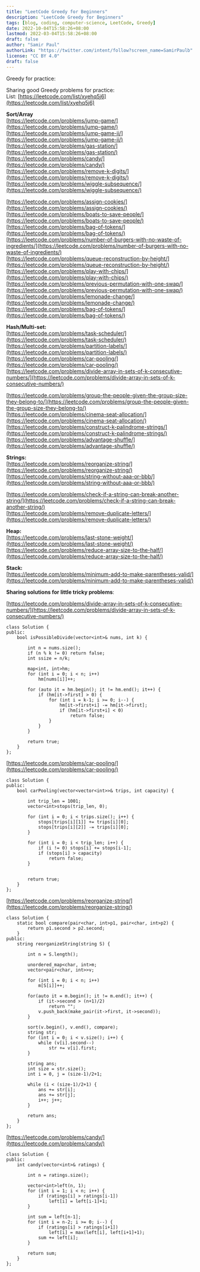 ```yaml
---
title: "LeetCode Greedy for Beginners"
description: "LeetCode Greedy for Beginners"
tags: [blog, coding, computer-science, LeetCode, Greedy]
date: 2022-10-04T15:58:26+08:00
lastmod: 2022-03-04T15:58:26+08:00
draft: false
author: "Samir Paul"
authorLink: "https://twitter.com/intent/follow?screen_name=SamirPaulb"
license: "CC BY 4.0"
draft: false
---
```



Greedy for practice:

 


Sharing good Greedy problems for practice:  
List: [https://leetcode.com/list/xyehq5j6](https://leetcode.com/list/xyehq5j6)

**Sort/Array**  
[https://leetcode.com/problems/jump-game/](https://leetcode.com/problems/jump-game/)  
[https://leetcode.com/problems/jump-game-ii/](https://leetcode.com/problems/jump-game-ii/)  
[https://leetcode.com/problems/gas-station/](https://leetcode.com/problems/gas-station/)  
[https://leetcode.com/problems/candy/](https://leetcode.com/problems/candy/)  
[https://leetcode.com/problems/remove-k-digits/](https://leetcode.com/problems/remove-k-digits/)  
[https://leetcode.com/problems/wiggle-subsequence/](https://leetcode.com/problems/wiggle-subsequence/)  

  

[https://leetcode.com/problems/assign-cookies/](https://leetcode.com/problems/assign-cookies/)  
[https://leetcode.com/problems/boats-to-save-people/](https://leetcode.com/problems/boats-to-save-people/)  
[https://leetcode.com/problems/bag-of-tokens/](https://leetcode.com/problems/bag-of-tokens/)  
[https://leetcode.com/problems/number-of-burgers-with-no-waste-of-ingredients/](https://leetcode.com/problems/number-of-burgers-with-no-waste-of-ingredients/)  
[https://leetcode.com/problems/queue-reconstruction-by-height/](https://leetcode.com/problems/queue-reconstruction-by-height/)  
[https://leetcode.com/problems/play-with-chips/](https://leetcode.com/problems/play-with-chips/)  
[https://leetcode.com/problems/previous-permutation-with-one-swap/](https://leetcode.com/problems/previous-permutation-with-one-swap/)  
[https://leetcode.com/problems/lemonade-change/](https://leetcode.com/problems/lemonade-change/)  
[https://leetcode.com/problems/bag-of-tokens/](https://leetcode.com/problems/bag-of-tokens/)

 


**Hash/Multi-set:**  
[https://leetcode.com/problems/task-scheduler/](https://leetcode.com/problems/task-scheduler/)  
[https://leetcode.com/problems/partition-labels/](https://leetcode.com/problems/partition-labels/)  
[https://leetcode.com/problems/car-pooling/](https://leetcode.com/problems/car-pooling/)  
[https://leetcode.com/problems/divide-array-in-sets-of-k-consecutive-numbers/](https://leetcode.com/problems/divide-array-in-sets-of-k-consecutive-numbers/)  

  

[https://leetcode.com/problems/group-the-people-given-the-group-size-they-belong-to/](https://leetcode.com/problems/group-the-people-given-the-group-size-they-belong-to/)  
[https://leetcode.com/problems/cinema-seat-allocation/](https://leetcode.com/problems/cinema-seat-allocation/)  
[https://leetcode.com/problems/construct-k-palindrome-strings/](https://leetcode.com/problems/construct-k-palindrome-strings/)  
[https://leetcode.com/problems/advantage-shuffle/](https://leetcode.com/problems/advantage-shuffle/)

**Strings:**  
[https://leetcode.com/problems/reorganize-string/](https://leetcode.com/problems/reorganize-string/)  
[https://leetcode.com/problems/string-without-aaa-or-bbb/](https://leetcode.com/problems/string-without-aaa-or-bbb/)  

  

[https://leetcode.com/problems/check-if-a-string-can-break-another-string/](https://leetcode.com/problems/check-if-a-string-can-break-another-string/)  
[https://leetcode.com/problems/remove-duplicate-letters/](https://leetcode.com/problems/remove-duplicate-letters/)

**Heap:**  
[https://leetcode.com/problems/last-stone-weight/](https://leetcode.com/problems/last-stone-weight/)  
[https://leetcode.com/problems/reduce-array-size-to-the-half/](https://leetcode.com/problems/reduce-array-size-to-the-half/)

**Stack:**  
[https://leetcode.com/problems/minimum-add-to-make-parentheses-valid/](https://leetcode.com/problems/minimum-add-to-make-parentheses-valid/)

**Sharing solutions for little tricky problems**:

[https://leetcode.com/problems/divide-array-in-sets-of-k-consecutive-numbers/](https://leetcode.com/problems/divide-array-in-sets-of-k-consecutive-numbers/)

```
class Solution {
public:
	bool isPossibleDivide(vector<int>& nums, int k) {

		int n = nums.size();
		if (n % k != 0) return false;
		int ssize = n/k;

		map<int, int>hm;
		for (int i = 0; i < n; i++)
			hm[nums[i]]++;

		for (auto it = hm.begin(); it != hm.end(); it++) {
			if (hm[it->first] > 0) {
				for (int i = k-1; i >= 0; i--) {
					hm[it->first+i] -= hm[it->first];
					if (hm[it->first+i] < 0)
						return false;
				}
			}
		}

		return true;
	}
};
```

 

  
[https://leetcode.com/problems/car-pooling/](https://leetcode.com/problems/car-pooling/)

```
class Solution {
public:
	bool carPooling(vector<vector<int>>& trips, int capacity) {

		int trip_len = 1001;
		vector<int>stops(trip_len, 0);

		for (int i = 0; i < trips.size(); i++) {
			stops[trips[i][1]] += trips[i][0];
			stops[trips[i][2]] -= trips[i][0];
		}

		for (int i = 0; i < trip_len; i++) {
			if (i != 0) stops[i] += stops[i-1];
			if (stops[i] > capacity)
				return false;
		}


		return true;
	}
};
```

[https://leetcode.com/problems/reorganize-string/](https://leetcode.com/problems/reorganize-string/)

```
class Solution {
	static bool compare(pair<char, int>p1, pair<char, int>p2) {
		return p1.second > p2.second;
	}
public:
	string reorganizeString(string S) {

		int n = S.length();

		unordered_map<char, int>m;
		vector<pair<char, int>>v;

		for (int i = 0; i < n; i++) 
			m[S[i]]++;

		for(auto it = m.begin(); it != m.end(); it++) {
			if (it->second > (n+1)/2)
				return "";
			v.push_back(make_pair(it->first, it->second));
		}

		sort(v.begin(), v.end(), compare);
		string str;
		for (int i = 0; i < v.size(); i++) {
			while (v[i].second--)
				str += v[i].first;
		}

		string ans;
		int size = str.size();
		int i = 0, j = (size-1)/2+1;

		while (i < (size-1)/2+1) {
			ans += str[i];
			ans += str[j];
			i++; j++;
		}

		return ans;
	}
};
```

[https://leetcode.com/problems/candy/](https://leetcode.com/problems/candy/)

```
class Solution {
public:
	int candy(vector<int>& ratings) {

		int n = ratings.size();

		vector<int>left(n, 1); 
		for (int i = 1; i < n; i++) {
			if (ratings[i] > ratings[i-1])
				left[i] = left[i-1]+1;
		}

		int sum = left[n-1];
		for (int i = n-2; i >= 0; i--) {
			if (ratings[i] > ratings[i+1])
				left[i] = max(left[i], left[i+1]+1);
			sum += left[i];
		}

		return sum;
	}
};
```

 

